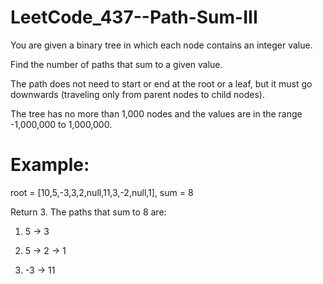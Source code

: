 # LeetCode_437--Path-Sum-III

You are given a binary tree in which each node contains an integer value.

Find the number of paths that sum to a given value.

The path does not need to start or end at the root or a leaf, but it must go downwards (traveling only from parent nodes to child nodes).

The tree has no more than 1,000 nodes and the values are in the range -1,000,000 to 1,000,000.

# Example:

root = [10,5,-3,3,2,null,11,3,-2,null,1], sum = 8



Return 3. The paths that sum to 8 are:

1.  5 -> 3

2.  5 -> 2 -> 1

3. -3 -> 11
